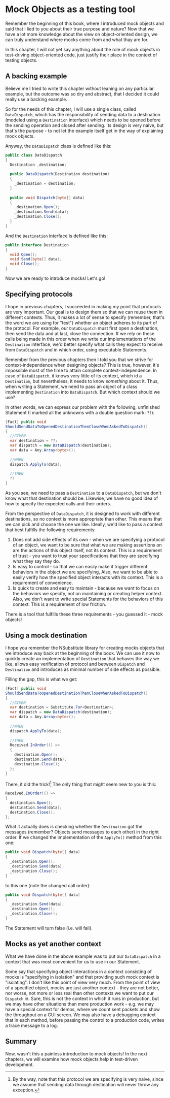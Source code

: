 # Mock Objects as a testing tool

Remember the beginning of this book, where I introduced mock objects and said that I lied to you about their true purpose and nature? Now that we have a lot more knowledge about the view on object-oriented design, we can truly understand where mocks come from and what thay are for.

In this chapter, I will not yet say anything about the role of mock objects in test-driving object-oriented code, just justify their place in the context of testing objects.

## A backing example

Believe me I tried to write this chapter without leaning on any particular example, but the outcome was so dry and abstract, that I decided it could really use a backing example.

So for the needs of this chapter, I will use a single class, called `DataDispatch`, which has the responsibility of sending data to a destination (modeled using a `Destination` interface) which needs to be opened before the sending operation and closed after sending. Its design is very naive, but that's the purpose - to not let the example itself get in the way of explaining mock objects.

Anyway, the `DataDispatch` class is defined like this:

```csharp
public class DataDispatch
{
  Destination _destination;
  
  public DataDispatch(Destination destination)
  {
    _destination = destination;
  }
  
  public void Dispatch(byte[] data)
  {
    _destination.Open();
    _destination.Send(data);
    _destination.Close();
  }
}
```

And the `Destination` interface is defined like this:

```csharp
public interface Destination
{
  void Open();
  void Send(byte[] data);
  void Close();
}
```
 
Now we are ready to introduce mocks! Let's go!

## Specifying protocols

I hope in previous chapters, I succeeded in making my point that protocols are very important. Our goal is to design them so that we can reuse them in different contexts. Thus, it makes a lot of sense to specify (remember, that's the word we are using for "test") whether an object adheres to its part of the protocol. For example, our `DataDispatch` must first open a destination, then send the data and at last, close the connection. If we rely on these calls being made in this order when we write our implementations of the `Destination` interface, we'd better specify what calls they expect to receive from `DataDispatch` and in which order, using executable Statements.

Remember from the previous chapters then I told you that we strive for context-independence when designing objects? This is true, however, it's impossible most of the time to attain complete context-independence. In case of `DataDispatch`, it knows very little of its context, which id a `Destination`, but nevertheless, it needs to know *something* about it. Thus, when writing a Statement, we need to pass an object of a class implementing `Destination` into `DataDispatch`. But which context should we use? 

In other words, we can express our problem with the following, unfinished Statement (I marked all the unknowns with a double question mark: `??`):

```csharp
[Fact] public void 
ShouldSendDataToOpenedDestinationThenCloseWhenAskedToDispatch()
{
  //GIVEN
  var destination = ??;
  var dispatch = new DataDispatch(destination);
  var data = Any.Array<byte>();
  
  //WHEN
  dispatch.ApplyTo(data);
  
  //THEN
  ??
}
```

As you see, we need to pass a `Destination` to a `DataDispatch`, but we don't know what that destination should be. Likewise, we have no good idea of how to specify the expected calls and their orders.

From the perspective of `DataDispatch`, it is designed to work with different destinations, so no context is more appropriate than other. This means that we can pick and choose the one we like. Ideally, we'd like to pass a context that best fulfills the following requirements:

1. Does not add side effects of its own - when we are specifying a protocol of an object, we want to be sure that what we are making assertions on are the actions of this object itself, not its context. This is a requirement of trust - you want to trust your specifications that they are specifying what they say they do.
1. Is easy to control - so that we can easily make it trigger different behaviors in the object we are specifying, Also, we want to be able to easily verify how the specified object interacts with its context. This is a requirement of convenience.
1. Is quick to create and easy to maintain - because we want to focus on the behaviors we specify, not on maintaining or creating helper context. Also, we don't want to write special Statements for the behaviors of this context. This is a requirement of low friction.

There is a tool that fulfills these three requirements - you guessed it - mock objects!

## Using a mock destination

I hope you remember the NSubstitute library for creating mocks objects that we introduce way back at the beginning of the book. We can use it now to quickly create an implementation of `Destination` that behaves the way we like, allows easy verification of protocol and between `Dispatch` and `Destination` and introduces as minimal number of side effects as possible.

Filling the gap, this is what we get:

```csharp
[Fact] public void 
ShouldSendDataToOpenedDestinationThenCloseWhenAskedToDispatch()
{
  //GIVEN
  var destination = Substitute.For<Destination>;
  var dispatch = new DataDispatch(destination);
  var data = Any.Array<byte>();
  
  //WHEN
  dispatch.ApplyTo(data);
  
  //THEN
  Received.InOrder(() =>
  {
    destination.Open();
    destination.Send(data);
    destination.Close();
  };
}
```

There, it did the trick![^noexception] The only thing that might seem new to you is this:

```csharp
Received.InOrder(() =>
{
  destination.Open();
  destination.Send(data);
  destination.Close();
};
```

What it actually does is checking whether the `Destination` got the messages (remember? Objects send messages to each other) in the right order. If we changed the implementation of the `ApplyTo()` method from this one:

```csharp
public void Dispatch(byte[] data)
{
  _destination.Open();
  _destination.Send(data);
  _destination.Close();
}
```

to this one (note the changed call order):

```csharp
public void Dispatch(byte[] data)
{
  _destination.Send(data);
  _destination.Open();
  _destination.Close();
}
```

The Statement will turn false (i.e. will fail).

## Mocks as yet another context

What we have done in the above example was to put our `DataDispatch` in a context that was most convenient for us to use in our Statement.

Some say that specifying object interactions in a context consisting of mocks is "specifying in isolation" and that providing such mock context is "isolating". I don't like this point of view very much. From the point of view of a specified object, mocks are just another context - they are not better, nor worse, not more or less real than other contexts we want to put our `Dispatch` in. Sure, this is not the context in which it runs in production, but we may have other situations than mere production work - e.g. we may have a special context for demos, where we count sent packets and show the throughput on a GUI screen. We may also have a debugging context that in each method, before passing the control to a production code, writes a trace message to a log.

## Summary

Now, wasn't this a painless introduction to mock objects! In the next chapters, we will examine how mock objects help in test-driven development.

[^noexception]: By the way, note that this protocol we are specifying is very naive, since we assume that sending data through destination will never throw any exception.
 